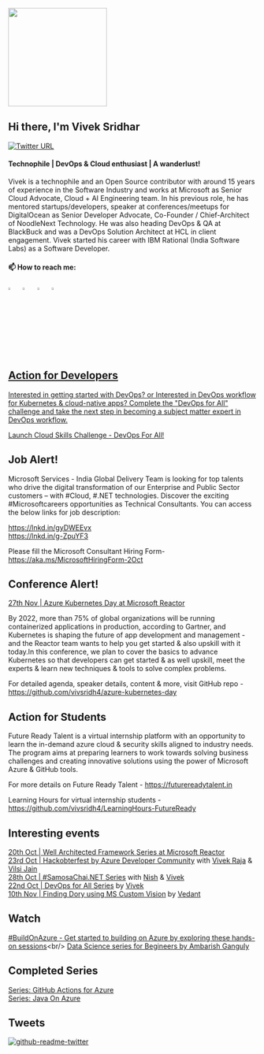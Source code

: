 <p align="left">
  <img width="200" height="200" src="https://drive.google.com/thumbnail?id=180x0d9UBnjWVPexLIshWzmuNgqHULf5w">
</p>

## Hi there, I'm Vivek Sridhar <img src="https://github.com/sciencepal/sciencepal/blob/master/assets/Hi.gif" width="12px">

[![Twitter URL](https://img.shields.io/twitter/url/https/twitter.com/bukotsunikki.svg?style=social&label=Follow%20%40vivek_sridhar)](https://twitter.com/vivek_sridhar)

#### Technophile | DevOps & Cloud enthusiast | A wanderlust!

Vivek is a technophile and an Open Source contributor with around 15 years of experience in the Software Industry and works at Microsoft as Senior Cloud Advocate, Cloud + AI Engineering team. In his previous role, he has mentored startups/developers, speaker at conferences/meetups for DigitalOcean as Senior Developer Advocate, Co-Founder / Chief-Architect of NoodleNext Technology. He was also heading DevOps & QA at BlackBuck and was a DevOps Solution Architect at HCL in client engagement. Vivek started his career with IBM Rational (India Software Labs) as a Software Developer.

#### 📫 How to reach me:
  
[<img src="https://img.icons8.com/color/48/000000/twitter.png" width="3.5%"/>](https://twitter.com/vivek_sridhar)  &nbsp; [<img src="https://img.icons8.com/color/48/000000/linkedin.png" width="3.5%"/>](https://www.linkedin.com/in/vivsridh/)  &nbsp; [<img src="https://img.icons8.com/fluent/48/000000/instagram-new.png" width="3.5%"/>](https://www.instagram.com/vivsridh/)  &nbsp; 
<a href="mailto:vivek@vickybytes.com"> <img src="https://img.icons8.com/fluent/48/000000/gmail.png" width="3.5%"/>
  
## Action for Developers

Interested in getting started with DevOps? or Interested in DevOps workflow for Kubernetes & cloud-native apps? Complete the "DevOps for All" challenge and take the next step in becoming a subject matter expert in DevOps workflow.

[Launch Cloud Skills Challenge - DevOps For All!](https://docs.microsoft.com/en-us/learn/challenges?id=0171c397-b0f6-4b0a-882e-de9c9cba2999&wt.mc_id=checkin_#AzureHappyHours_webpage_reactor)
  
## Job Alert!

Microsoft Services - India Global Delivery Team is looking for top talents who drive the digital transformation of our Enterprise and Public Sector customers – with #Cloud, #.NET technologies. Discover the exciting #Microsoftcareers opportunities as Technical Consultants. You can access the below links for job description:
  
https://lnkd.in/gyDWEEvx <br/>
https://lnkd.in/g-ZpuYF3
  
Please fill the Microsoft Consultant Hiring Form- https://aka.ms/MicrosoftHiringForm-2Oct
  
## Conference Alert!

[27th Nov | Azure Kubernetes Day at Microsoft Reactor](https://www.meetup.com/microsoft-reactor-bengaluru/events/281500483/)
  
By 2022, more than 75% of global organizations will be running containerized applications in production, according to Gartner, and Kubernetes is shaping the future of app development and management - and the Reactor team wants to help you get started & also upskill with it today.In this conference, we plan to cover the basics to advance Kubernetes so that developers can get started & as well upskill, meet the experts & learn new techniques & tools to solve complex problems.

For detailed agenda, speaker details, content & more, visit GitHub repo - https://github.com/vivsridh4/azure-kubernetes-day
  
## Action for Students

Future Ready Talent is a virtual internship platform with an opportunity to learn the in-demand azure cloud & security skills aligned to industry needs. The program aims at preparing learners to work towards solving business challenges and creating innovative solutions using the power of Microsoft Azure & GitHub tools.

For more details on Future Ready Talent - https://futurereadytalent.in

Learning Hours for virtual internship students - https://github.com/vivsridh4/LearningHours-FutureReady
  
## Interesting events

[20th Oct  | Well Architected Framework Series at Microsoft Reactor](https://developer.microsoft.com/en-us/reactor/eventseries/WellArchIndia)<br/>
[23rd Oct  | Hackobterfest by Azure Developer Community](https://www.meetup.com/azure-developer-community-tumkur/events/281466698/?_xtd=gqFyqTI2NDA3MDQ1NqFwo2FwaQ&from=ref) with [Vivek Raja](https://twitter.com/VivekRaja007) & [Vilsi Jain](https://twitter.com/VilsiJ) <br/>
[28th Oct  | #SamosaChai.NET Series](https://developer.microsoft.com/en-us/reactor/eventseries/SamosaChaiNET) with [Nish](https://twitter.com/nishanil) & [Vivek](https://twitter.com/vivek_sridhar) <br/>
[22nd Oct  | DevOps for All Series](https://developer.microsoft.com/en-us/reactor/eventseries/AzureHappyHours) by [Vivek](https://twitter.com/vivek_sridhar)<br/>
[10th Nov  | Finding Dory using MS Custom Vision](https://www.meetup.com/microsoft-reactor-bengaluru/events/281496525/?isFirstPublish=true) by [Vedant](https://twitter.com/Vedant_Bahel)
  
## Watch
  
[#BuildOnAzure - Get started to building on Azure by exploring these hands-on sessions](https://youtube.com/playlist?list=PLHliAWPfQr8zThK0p1FvaNh4sdkJl4_3_)<br/>
[Data Science series for Begineers by Ambarish Ganguly](https://www.youtube.com/c/ambarishg/featured)
## Completed Series

[Series: GitHub Actions for Azure](GitHub_Actions_Series) <br/>
[Series: Java On Azure](Java_On_Azure) <br/>
  
## Tweets

[![github-readme-twitter](https://github-readme-twitter.gazf.vercel.app/api?id=vivek_sridhar&layout=wide)](https://twitter.com/vivek_sridhar)
 

